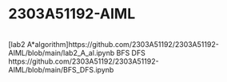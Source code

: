 # 2303A51192-AIML
<br>
[lab2 A*algorithm]https://github.com/2303A51192/2303A51192-AIML/blob/main/lab2_A_al.ipynb
BFS DFS https://github.com/2303A51192/2303A51192-AIML/blob/main/BFS_DFS.ipynb
